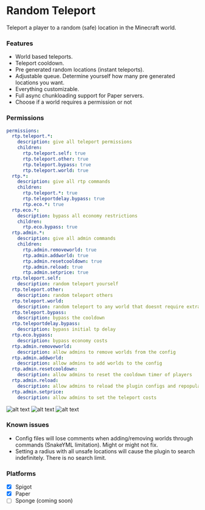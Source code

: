 # Random Teleport
Teleport a player to a random (safe) location in the Minecraft world.

### Features
- World based teleports.
- Teleport cooldown.
- Pre generated random locations (instant teleports).
- Adjustable queue. Determine yourself how many pre generated locations you want.
- Everything customizable.
- Full async chunkloading support for Paper servers.
- Choose if a world requires a permission or not


### Permissions

```yml
permissions:
  rtp.teleport.*:
    description: give all teleport permissions
    children:
      rtp.teleport.self: true
      rtp.teleport.other: true
      rtp.teleport.bypass: true
      rtp.teleport.world: true
  rtp.*:
    description: give all rtp commands
    children:
      rtp.teleport.*: true
      rtp.teleportdelay.bypass: true
      rtp.eco.*: true
  rtp.eco.*:
    description: bypass all economy restrictions
    children:
      rtp.eco.bypass: true
  rtp.admin.*:
    description: give all admin commands
    children:
      rtp.admin.removeworld: true
      rtp.admin.addworld: true
      rtp.admin.resetcooldown: true
      rtp.admin.reload: true
      rtp.admin.setprice: true
  rtp.teleport.self:
    description: random teleport yourself
  rtp.teleport.other:
    description: random teleport others
  rtp.teleport.world:
    description: random teleport to any world that doesnt require extra permissions
  rtp.teleport.bypass:
    description: bypass the cooldown
  rtp.teleportdelay.bypass:
    description: bypass initial tp delay
  rtp.eco.bypass:
    description: bypass economy costs
  rtp.admin.removeworld:
    description: allow admins to remove worlds from the config
  rtp.admin.addworld:
    description: allow admins to add worlds to the config
  rtp.admin.resetcooldown:
    description: allow admins to reset the cooldown timer of players
  rtp.admin.reload:
    description: allow admins to reload the plugin configs and repopulate queues
  rtp.admin.setprice:
    description: allow admins to set the teleport costs
```
![alt text](https://i.imgur.com/78pXgKp.png "commands")
![alt text](https://i.imgur.com/dhdUE8i.png "rtp")
![alt text](https://i.imgur.com/9JCz30l.png "async world ")
### Known issues
- Config files will lose comments when adding/removing worlds through commands (SnakeYML limitation). Might or might not fix.
- Setting a radius with all unsafe locations will cause the plugin to search indefinitely. There is no search limit.

### Platforms
- [x] Spigot 
- [X] Paper
- [ ] Sponge (coming soon)